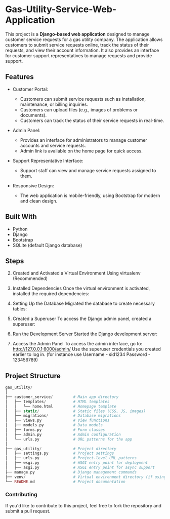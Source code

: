 # Gas-Utility-Service-Web-Application


This project is a **Django-based web application** designed to manage customer service requests for a gas utility company. The application allows customers to submit service requests online, track the status of their requests, and view their account information. It also provides an interface for customer support representatives to manage requests and provide support.

## Features

- Customer Portal: 
  - Customers can submit service requests such as installation, maintenance, or billing inquiries.
  - Customers can upload files (e.g., images of problems or documents).
  - Customers can track the status of their service requests in real-time.

- Admin Panel: 
  - Provides an interface for administrators to manage customer accounts and service requests.
  - Admin link is available on the home page for quick access.

- Support Representative Interface: 
  - Support staff can view and manage service requests assigned to them.
  
- Responsive Design: 
  - The web application is mobile-friendly, using Bootstrap for modern and clean design.

## Built With

- Python 
- Django 
- Bootstrap 
- SQLite (default Django database)

## Steps 

2. Created and Activated a Virtual Environment
Using virtualenv (Recommended)

3. Installed Dependencies
Once the virtual environment is activated, installed the required dependencies:

4. Setting Up the Database
Migrated the database to create necessary tables:

5. Created a Superuser
To access the Django admin panel, created a superuser:

6. Run the Development Server
Started the Django development server:

7. Access the Admin Panel
To access the admin interface, go to: http://127.0.0.1:8000/admin/
Use the superuser credentials you created earlier to log in. (for instance use Username - sid1234 Password - 123456789)


## Project Structure
```php
gas_utility/
│
├── customer_service/         # Main app directory
│   ├── templates/            # HTML templates
│   │   └── home.html         # Homepage template
│   ├── static/               # Static files (CSS, JS, images)
│   ├── migrations/           # Database migrations
│   ├── views.py              # View functions
│   ├── models.py             # Data models
│   ├── forms.py              # Form classes
│   ├── admin.py              # Admin configuration
│   └── urls.py               # URL patterns for the app
│
├── gas_utility/              # Project directory
│   ├── settings.py           # Project settings
│   ├── urls.py               # Project-level URL patterns
│   ├── wsgi.py               # WSGI entry point for deployment
│   ├── asgi.py               # ASGI entry point for async support
├── manage.py                 # Django management commands
├── venv/                     # Virtual environment directory (if using virtualenv)
└── README.md                 # Project documentation
```

### Contributing
If you'd like to contribute to this project, feel free to fork the repository and submit a pull request.




